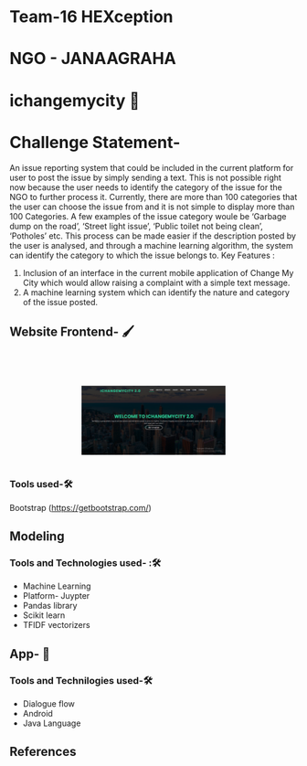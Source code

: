 # Team-16 HEXception
# NGO - JANAAGRAHA
# ichangemycity 🌳

# Challenge Statement-
An issue reporting system that could be included in the current platform for user to post the issue by simply sending a text. This is not possible right now because the user needs to identify the category of the issue for the NGO to further process it. Currently, there are more than 100 categories that the user can choose the issue from and it is not simple to display more than 100 Categories. A few examples of the issue category woule be ‘Garbage dump on the road’, ‘Street light issue’, ‘Public toilet not being clean’, ‘Potholes’ etc.
This process can be made easier if the description posted by the user is analysed, and through a machine learning algorithm, the system can identify the category to which the issue belongs to.
Key Features :
1. Inclusion of an interface in the current mobile application of Change My City which would allow raising a complaint with a simple text message.
2. A machine learning system which can identify the nature and category of the issue posted.

## Website Frontend- 🖌
 <br />
    <h3 align="center"></h3>
    <br />
    <img src="./read_me_images/web.png" style="display: block; margin-left: auto; margin-right: auto; width: 50%;"/>
    <br />

### Tools used-🛠️
Bootstrap (https://getbootstrap.com/)

## Modeling
### Tools and Technologies used- :🛠️
* Machine Learning
* Platform- Juypter
* Pandas library
* Scikit learn
* TFIDF vectorizers

## App- 📴
### Tools and Technilogies used-🛠️
* Dialogue flow
* Android
* Java Language

## References




